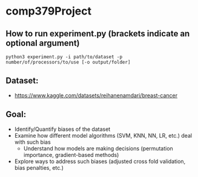 # comp379Project
## How to run experiment.py (brackets indicate an optional argument)
```
python3 experiment.py -i path/to/dataset -p number/of/processors/to/use [-o output/folder]
```
## Dataset:
- https://www.kaggle.com/datasets/reihanenamdari/breast-cancer
## Goal:
- Identify/Quantify biases of the dataset
- Examine how different model algorithms (SVM, KNN, NN, LR, etc.) deal with such bias
  - Understand how models are making decisions (permutation importance, gradient-based methods)
- Explore ways to address such biases (adjusted cross fold validation, bias penalties, etc.)
